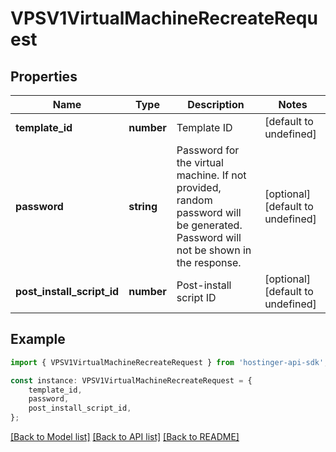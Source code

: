 # VPSV1VirtualMachineRecreateRequest


## Properties

Name | Type | Description | Notes
------------ | ------------- | ------------- | -------------
**template_id** | **number** | Template ID | [default to undefined]
**password** | **string** | Password for the virtual machine. If not provided, random password will be generated. Password will not be shown in the response. | [optional] [default to undefined]
**post_install_script_id** | **number** | Post-install script ID | [optional] [default to undefined]

## Example

```typescript
import { VPSV1VirtualMachineRecreateRequest } from 'hostinger-api-sdk';

const instance: VPSV1VirtualMachineRecreateRequest = {
    template_id,
    password,
    post_install_script_id,
};
```

[[Back to Model list]](../README.md#documentation-for-models) [[Back to API list]](../README.md#documentation-for-api-endpoints) [[Back to README]](../README.md)
